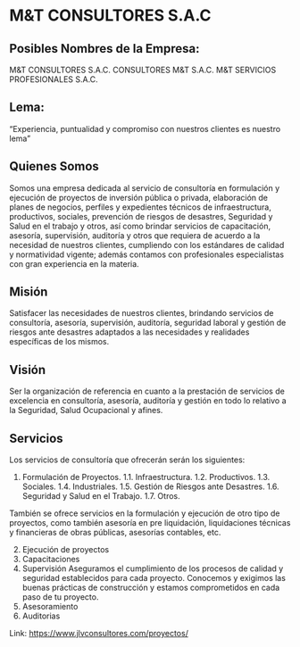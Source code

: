 # M&T CONSULTORES S.A.C

## Posibles Nombres de la Empresa:
M&T CONSULTORES S.A.C.
CONSULTORES M&T S.A.C.
M&T SERVICIOS PROFESIONALES S.A.C.
## Lema:
“Experiencia, puntualidad y compromiso con nuestros clientes es nuestro lema”
## Quienes Somos
Somos una empresa dedicada al servicio de consultoría en formulación y ejecución de proyectos de inversión pública o privada, elaboración de planes de negocios, perfiles y expedientes técnicos de infraestructura, productivos, sociales, prevención de riesgos de desastres, Seguridad y Salud en el trabajo y otros, así como brindar servicios de capacitación, asesoría, supervisión, auditoría y otros que requiera de acuerdo a la necesidad de nuestros clientes, cumpliendo con los estándares de calidad y normatividad vigente; además contamos con profesionales especialistas con gran experiencia en la materia. 
## Misión
Satisfacer las necesidades de nuestros clientes, brindando servicios de consultoría, asesoría, supervisión, auditoría, seguridad laboral y gestión de riesgos ante desastres adaptados a las necesidades y realidades específicas de los mismos.
## Visión
Ser la organización de referencia en cuanto a la prestación de servicios de excelencia en consultoría, asesoría, auditoría y gestión en todo lo relativo a la Seguridad, Salud Ocupacional y afines.
## Servicios
Los servicios de consultoría que ofrecerán serán los siguientes:
1.	Formulación de Proyectos.
1.1. Infraestructura.
1.2. Productivos.
1.3. Sociales.
1.4. Industriales.
1.5. Gestión de Riesgos ante Desastres.
1.6. Seguridad y Salud en el Trabajo.
1.7. Otros.
      
También se ofrece servicios en la formulación y ejecución de otro tipo de proyectos, como también asesoría en pre liquidación, liquidaciones técnicas y financieras de obras públicas, asesorías contables, etc.

2.	Ejecución de proyectos
3.	Capacitaciones
4.	Supervisión
Aseguramos el cumplimiento de los procesos de calidad y seguridad establecidos para cada proyecto.  Conocemos y exigimos las buenas prácticas de construcción y estamos comprometidos en cada paso de tu proyecto.
5.	Asesoramiento
6.	Auditorias


Link: https://www.jlvconsultores.com/proyectos/
